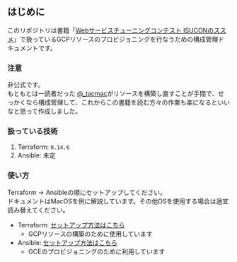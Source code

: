 ## はじめに
このリポジトリは書籍「[Webサービスチューニングコンテスト ISUCONのススメ](https://www.amazon.co.jp/dp/B08V5PK51F)」で扱っているGCPリソースのプロビジョニングを行なうための構成管理ドキュメントです。

### 注意

非公式です。  
もともとは一読者だった [@_tacmac](https://twitter.com/_tacmac)がリソースを構築し直すことが手間で、せっかくなら構成管理して、これからこの書籍を読む方々の作業も楽になるといいなと思って作成しました。

### 扱っている技術
1. Terraform: `0.14.6`
2. Ansible: 未定

### 使い方
Terraform -> Ansibleの順にセットアップしてください。  
ドキュメントはMacOSを例に解説しています。その他OSを使用する場合は適宜読み替えてください。
- Terraform: [セットアップ方法はこちら](https://github.com/tacumai/isucon-no-susume-provisioning/wiki/%F0%9F%9A%80-Terraform%E3%81%AE%E3%82%BB%E3%83%83%E3%83%88%E3%82%A2%E3%83%83%E3%83%97%E6%96%B9%E6%B3%95)
  - GCPリソースの構築のために使用しています
- Ansible: [セットアップ方法はこちら](https://github.com/tacumai/isucon-no-susume-provisioning/wiki/Ansible%E3%81%AE%E3%82%BB%E3%83%83%E3%83%88%E3%82%A2%E3%83%83%E3%83%97%E6%96%B9%E6%B3%95)
  - GCEのプロビジョニングのために利用しています
